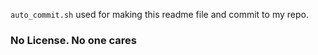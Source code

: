 `auto_commit.sh` used for making this readme file and commit to my repo. 

### No License. No one cares